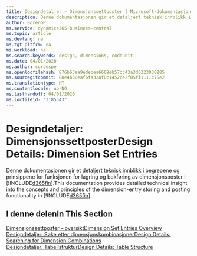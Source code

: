 ```yaml
---
title: Designdetaljer – Dimensjonssettposter | Microsoft-dokumentasjon
description: Denne dokumentasjonen gir et detaljert teknisk innblikk i begrepene og prinsippene som brukes til å utforme funksjonen for lagring og bokføring av dimensjonsposter på nytt.
author: SorenGP
ms.service: dynamics365-business-central
ms.topic: article
ms.devlang: na
ms.tgt_pltfrm: na
ms.workload: na
ms.search.keywords: design, dimensions, codeunit
ms.date: 04/01/2020
ms.author: sgroespe
ms.openlocfilehash: 876b63aa9edebea6609eb57dc43a3d6323030285
ms.sourcegitcommit: 88e4b30eaf6fa32af0c1452ce2f85ff1111c75e2
ms.translationtype: HT
ms.contentlocale: nb-NO
ms.lasthandoff: 04/01/2020
ms.locfileid: "3185543"
---
```

# <a name="design-details-dimension-set-entries"></a><span data-ttu-id="164ec-103">Designdetaljer: Dimensjonssettposter</span><span class="sxs-lookup"><span data-stu-id="164ec-103">Design Details: Dimension Set Entries</span></span>
<span data-ttu-id="164ec-104">Denne dokumentasjonen gir et detaljert teknisk innblikk i begrepene og prinsippene for funksjonen for lagring og bokføring av dimensjonsposter i [!INCLUDE[d365fin](includes/d365fin_md.md)].</span><span class="sxs-lookup"><span data-stu-id="164ec-104">This documentation provides detailed technical insight into the concepts and principles of the dimension-entry storing and posting functionality in [!INCLUDE[d365fin](includes/d365fin_md.md)].</span></span>

## <a name="in-this-section"></a><span data-ttu-id="164ec-105">I denne delen</span><span class="sxs-lookup"><span data-stu-id="164ec-105">In This Section</span></span>  
[<span data-ttu-id="164ec-106">Dimensjonssettposter – oversikt</span><span class="sxs-lookup"><span data-stu-id="164ec-106">Dimension Set Entries Overview</span></span>](design-details-dimension-set-entries-overview.md)  
[<span data-ttu-id="164ec-107">Designdetaljer: Søke etter dimensjonskombinasjoner</span><span class="sxs-lookup"><span data-stu-id="164ec-107">Design Details: Searching for Dimension Combinations</span></span>](design-details-searching-for-dimension-combinations.md)  
[<span data-ttu-id="164ec-108">Designdetaljer: Tabellstruktur</span><span class="sxs-lookup"><span data-stu-id="164ec-108">Design Details: Table Structure</span></span>](design-details-table-structure.md)  
